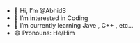 - 👋 Hi, I’m @AbhidS
- 👀 I’m interested in Coding
- 🌱 I’m currently learning Jave , C++ , etc...
- 😄 Pronouns: He/Him


